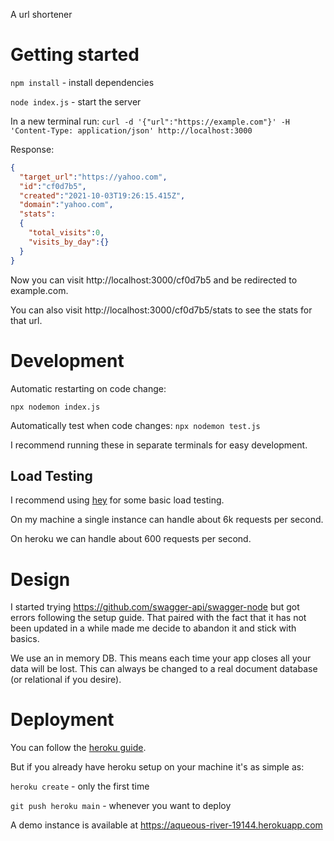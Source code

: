 A url shortener

# Getting started

`npm install` - install dependencies

`node index.js` - start the server

In a new terminal run: `curl -d '{"url":"https://example.com"}' -H 'Content-Type: application/json' http://localhost:3000`

Response: 
```JSON
{
  "target_url":"https://yahoo.com",
  "id":"cf0d7b5",
  "created":"2021-10-03T19:26:15.415Z",
  "domain":"yahoo.com",
  "stats":
  {
    "total_visits":0,
    "visits_by_day":{}
  }
}
```
Now you can visit http://localhost:3000/cf0d7b5 and be redirected to example.com.

You can also visit http://localhost:3000/cf0d7b5/stats to see the stats for that url.

# Development

Automatic restarting on code change:

`npx nodemon index.js`

Automatically test when code changes:
`npx nodemon test.js`

I recommend running these in separate terminals for easy development.

## Load Testing

I recommend using [hey](https://github.com/rakyll/hey) for some basic load testing.

On my machine a single instance can handle about 6k requests per second.

On heroku we can handle about 600 requests per second.

# Design

I started trying https://github.com/swagger-api/swagger-node but got errors following the setup guide.
That paired with the fact that it has not been updated in a while made me decide to abandon it and stick with basics.

We use an in memory DB. This means each time your app closes all your data will be lost.
This can always be changed to a real document database (or relational if you desire).


# Deployment

You can follow the [heroku guide](https://devcenter.heroku.com/articles/deploying-nodejs).

But if you already have heroku setup on your machine it's as simple as:

`heroku create` - only the first time

`git push heroku main` - whenever you want to deploy

A demo instance is available at https://aqueous-river-19144.herokuapp.com
